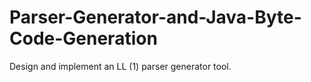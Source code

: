 Parser-Generator-and-Java-Byte-Code-Generation
==============================================

Design and implement an LL (1) parser generator tool.
